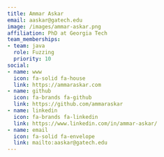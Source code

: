 ```yaml
---
title: Ammar Askar
email: aaskar@gatech.edu
image: /images/ammar-askar.png
affiliation: PhD at Georgia Tech
team_memberships:
- team: java
  role: Fuzzing
  priority: 10
social:
- name: www
  icon: fa-solid fa-house
  link: https://ammaraskar.com
- name: github
  icon: fa-brands fa-github
  link: https://github.com/ammaraskar
- name: linkedin
  icon: fa-brands fa-linkedin
  link: https://www.linkedin.com/in/ammar-askar/
- name: email
  icon: fa-solid fa-envelope
  link: mailto:aaskar@gatech.edu
---
```




